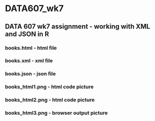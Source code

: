 # DATA607_wk7
## DATA 607 wk7 assignment - working with XML and JSON in R
### books.html  - html file
### books.xml   - xml file
### books.json  - json file
### books_html1.png - html code picture
### books_html2.png - html code picture
### books_html3.png - browser output picture
